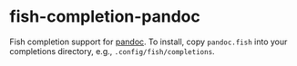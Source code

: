 # fish-completion-pandoc

Fish completion support for [pandoc](http://pandoc.org/). To install, copy
`pandoc.fish` into your completions directory, e.g.,
`.config/fish/completions`.
